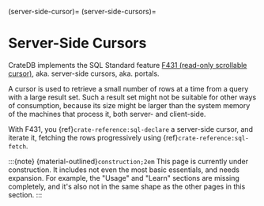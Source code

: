 (server-side-cursor)=
(server-side-cursors)=

# Server-Side Cursors

CrateDB implements the SQL Standard feature [F431 (read-only scrollable cursor)],
aka. server-side cursors, aka. portals.

A cursor is used to retrieve a small number of rows at a time from a query
with a large result set. Such a result set might not be suitable for other
ways of consumption, because its size might be larger than the system memory
of the machines that process it, both server- and client-side.

With F431, you {ref}`crate-reference:sql-declare` a server-side cursor,
and iterate it, fetching the rows progressively using
{ref}`crate-reference:sql-fetch`. 



:::{note}
{material-outlined}`construction;2em` This page is currently under construction.
It includes not even the most basic essentials, and needs expansion. For example,
the "Usage" and "Learn" sections are missing completely, and it's also not in the
same shape as the other pages in this section.
:::


[F431 (read-only scrollable cursor)]: https://renenyffenegger.ch/notes/misc/ISO/9075/features/F431
